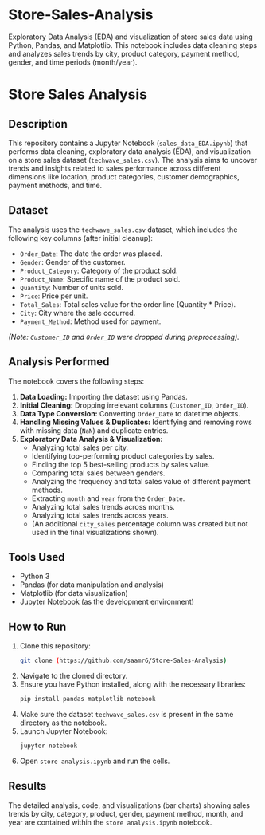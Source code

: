 # Store-Sales-Analysis
Exploratory Data Analysis (EDA) and visualization of store sales data using Python, Pandas, and Matplotlib. This notebook includes data cleaning steps and analyzes sales trends by city, product category, payment method, gender, and time periods (month/year).

# Store Sales Analysis

## Description
This repository contains a Jupyter Notebook (`sales_data_EDA.ipynb`) that performs data cleaning, exploratory data analysis (EDA), and visualization on a store sales dataset (`techwave_sales.csv`). The analysis aims to uncover trends and insights related to sales performance across different dimensions like location, product categories, customer demographics, payment methods, and time.

## Dataset
The analysis uses the `techwave_sales.csv` dataset, which includes the following key columns (after initial cleanup):
* `Order_Date`: The date the order was placed.
* `Gender`: Gender of the customer.
* `Product_Category`: Category of the product sold.
* `Product_Name`: Specific name of the product sold.
* `Quantity`: Number of units sold.
* `Price`: Price per unit.
* `Total_Sales`: Total sales value for the order line (Quantity * Price).
* `City`: City where the sale occurred.
* `Payment_Method`: Method used for payment.

*(Note: `Customer_ID` and `Order_ID` were dropped during preprocessing).*

## Analysis Performed
The notebook covers the following steps:
1.  **Data Loading:** Importing the dataset using Pandas.
2.  **Initial Cleaning:** Dropping irrelevant columns (`Customer_ID`, `Order_ID`).
3.  **Data Type Conversion:** Converting `Order_Date` to datetime objects.
4.  **Handling Missing Values & Duplicates:** Identifying and removing rows with missing data (`NaN`) and duplicate entries.
5.  **Exploratory Data Analysis & Visualization:**
    * Analyzing total sales per city.
    * Identifying top-performing product categories by sales.
    * Finding the top 5 best-selling products by sales value.
    * Comparing total sales between genders.
    * Analyzing the frequency and total sales value of different payment methods.
    * Extracting `month` and `year` from the `Order_Date`.
    * Analyzing total sales trends across months.
    * Analyzing total sales trends across years.
    * (An additional `city_sales` percentage column was created but not used in the final visualizations shown).

## Tools Used
* Python 3
* Pandas (for data manipulation and analysis)
* Matplotlib (for data visualization)
* Jupyter Notebook (as the development environment)

## How to Run
1.  Clone this repository:
    ```bash
    git clone (https://github.com/saamr6/Store-Sales-Analysis)
    ```
2.  Navigate to the cloned directory.
3.  Ensure you have Python installed, along with the necessary libraries:
    ```bash
    pip install pandas matplotlib notebook
    ```
4.  Make sure the dataset `techwave_sales.csv` is present in the same directory as the notebook.
5.  Launch Jupyter Notebook:
    ```bash
    jupyter notebook
    ```
6.  Open `store analysis.ipynb` and run the cells.

## Results
The detailed analysis, code, and visualizations (bar charts) showing sales trends by city, category, product, gender, payment method, month, and year are contained within the `store analysis.ipynb` notebook.
